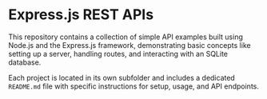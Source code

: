 # Express.js REST APIs

This repository contains a collection of simple API examples built using Node.js and the Express.js framework, demonstrating basic concepts like setting up a server, handling routes, and interacting with an SQLite database.

Each project is located in its own subfolder and includes a dedicated `README.md` file with specific instructions for setup, usage, and API endpoints.
